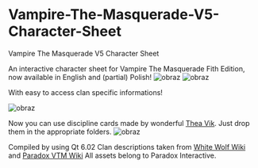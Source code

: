 # Vampire-The-Masquerade-V5-Character-Sheet
Vampire The Masquerade V5 Character Sheet

An interactive character sheet for Vampire The Masquerade Fith Edition, now available in English and (partial) Polish!
![obraz](https://github.com/Pkow1999/Vampire-The-Masquerade-V5-Character-Sheet/assets/72875240/cac8df8f-5913-4d51-8c22-1abd388f6209)
![obraz](https://github.com/Pkow1999/Vampire-The-Masquerade-V5-Character-Sheet/assets/72875240/dd869442-2da4-42db-bd8e-ee1167a9d2d6)

With easy to access clan specific informations!

![obraz](https://github.com/Pkow1999/Vampire-The-Masquerade-V5-Character-Sheet/assets/72875240/093cb249-d665-4d60-af39-9da9f6d51fc9)


Now you can use discipline cards made by wonderful [Thea Vik](https://www.storytellersvault.com/browse.php?author=Thea%20Vik). Just drop them in the appropriate folders.
![obraz](https://github.com/Pkow1999/Vampire-The-Masquerade-V5-Character-Sheet/assets/72875240/c8722160-f023-4e4e-a51b-803e827ecf80)



Compiled by using Qt 6.02
Clan descriptions taken from [White Wolf Wiki](https://whitewolf.fandom.com/wiki/Main_Page) and [Paradox VTM Wiki](https://vtm.paradoxwikis.com/VTM_Wiki)
All assets belong to Paradox Interactive. 
